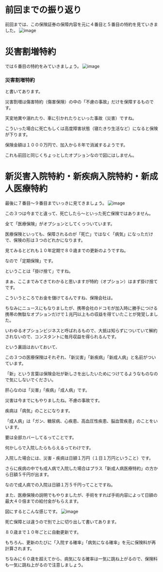 # 前回までの振り返り

前回までは、この保険証券の保障内容を元に４番目と５番目の特約を見ていきました。
![image](https://user-images.githubusercontent.com/99887597/223012325-3ef0bdac-2c7e-4e64-bba3-0e2c6ada80bf.png)







# 災害割増特約

では６番目の特約をみていきましょう。
![image](https://user-images.githubusercontent.com/99887597/223012340-bacefaf5-73c7-464a-aae1-0f5117409e45.png)




### 災害割増特約
と書いてあります。


災害割増は傷害特約（傷害保険）の中の「不慮の事故」だけを保障するものです。


天変地異や溺れたり、車に引かれたりといった事故（災害）ですね。





こういった場合に死亡もしくは高度障害状態（寝たきり生活など）になると保険が下ります。


保険金額は１０００万円で、加入から８年で消滅するようです。


これも前回と同じくちょっとしたオプションなので図にはしません。





# 新災害入院特約・新疾病入院特約・新成人医療特約

最後に７番目〜９番目までいっきに見てきましょう。
![image](https://user-images.githubusercontent.com/99887597/223012412-d1b2411c-cf60-40bd-b37a-616504e578c9.png)




この３つは今までと違って、死亡したら〜といった死亡保険ではありません。


全て「医療保険」がオプションとしてくっついています。





医療保険といっても、保障されるのが「死亡」ではなく「病気」になっただけで、保険の形は３つのどれかになります。


見てみるとどれも１０年定期で８０歳までの更新のようですね。


なので「定期保険」です。


ということは「掛け捨て」ですね。





まぁ、ここまでみてきてわかると思いますが特約（オプション）はまず掛け捨てです。


こういうところでお金を儲けてるんですね、保険会社は。





ちなみにニュースにもなりましたが、携帯会社のドコモが加入時に勝手につける携帯の無駄なオプションだけで１兆円以上もの収益を得ていたことが発覚しました。


いわゆるオプションビジネスと呼ばれるもので、大抵は知らずについていて解約されないので、コンスタントに毎月収益を得られるんです。





という裏話はおいておいて、


この３つの医療保険はそれぞれ、「新災害」「新疾病」「新成人病」と名前がついています。


「新」という言葉は保険会社が新しさを出したいためにつけてるようなものなので気にしないでください。


肝心なのは「災害」「疾病」「成人病」です。





災害は今までにもやりましたね。不慮の事故です。


疾病は「病気」のことになります。


「成人病」は「ガン、糖尿病、心疾患、高血圧性疾患、脳血管疾患」のことをいいます。





要は全部カバーしてるってことです。


何かしらで入院したらもらえるってわけです。





入院した場合には、災害・疾病は日額１万円（１日１万円ということ）です。


さらに疾病の中でも成人病で入院した場合はプラス「新成人病医療特約」の方から日額５千円が出ます。


なので成人病での入院は日額１万５千円ってことですね。


また、医療保険の説明でもやりましたが、手術をすれば手術内容によって日額の最大４０倍までの給付金がもらえます。





図にするとこんな感じです。
![image](https://user-images.githubusercontent.com/99887597/223012444-d41574d3-0737-4e84-b193-884630765b9a.png)







死亡保障とは違うので別で上に切り出して書いてあります。


８０歳まで１０年ごとに自動更新です。


もちろん、更新のたびに「入院する確率」「病気になる確率」を元に保険料が再計算されます。


ちなみに６０歳を超えてから、病気になる確率は一気に跳ね上がるので、保険料も一気に跳ね上がるので注意しましょう。
